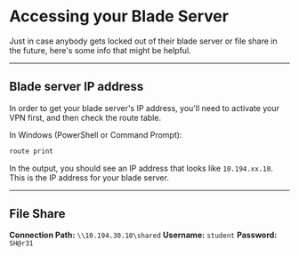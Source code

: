 # Accessing your Blade Server

Just in case anybody gets locked out of their blade server or file share in
 the future, here's some info that might be helpful.

---

## Blade server IP address

In order to get your blade server's IP address, you'll need to activate your
 VPN first, and then check the route table.

In Windows (PowerShell or Command Prompt):

```sh
route print
```

In the output, you should see an IP address that looks like `10.194.xx.10`.
 This is the IP address for your blade server.

---

## File Share

**Connection Path:** `\\10.194.30.10\shared`
**Username:** `student`
**Password:** `SH@r31`

